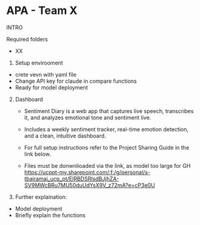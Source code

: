 # APA - Team X

INTRO

Required folders
- XX

1. Setup envirooment
-  crete vevn with yaml file
-  Change API key for claude in compare functions
-  Ready for model deployment


2. Dashboard
	-	Sentiment Diary is a web app that captures live speech, transcribes it, and analyzes emotional tone          and sentiment live.
	-	Includes a weekly sentiment tracker, real-time emotion detection, and a clean, intuitive dashboard. 
	-	For full setup instructions refer to the Project Sharing Guide in the link below. 

   - Files must be donwnlioaded via the link, as model too large for GH
https://ucppt-my.sharepoint.com/:f:/g/personal/s-tbajramaj_ucp_pt/ElRBDSRIsdBJjhZA-SV9MWcBRu7MU50duUdYsX9V_z72mA?e=cP3e0U



4. Further explaination:
- Model deployment
- Briefly explain the functions




